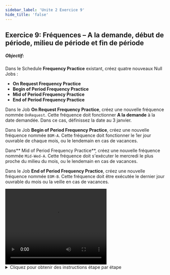 ```yaml
---
sidebar_label: 'Unite 2 Exercice 9'
hide_title: 'false'
---
```


## Exercice 9: Fréquences – A la demande, début de période, milieu de période et fin de période

##### Objectif: 

Dans le Schedule **Frequency Practice** existant, créez quatre nouveaux Null Jobs :

* **On Request Frequency Practice**
* **Begin of Period Frequency Practice**
* **Mid of Period Frequency Practice**
* **End of Period Frequency Practice**

Dans le Job **On Request Frequency Practice**, créez une nouvelle fréquence nommée ```OnRequest```. Cette fréquence doit fonctionner **A la demande** à la date demandée. Dans ce cas, définissez la date au 3 janvier.

Dans le Job **Begin of Period Frequency Practice**, créez une nouvelle fréquence nommée ```BOM-A```. Cette fréquence doit fonctionner le 1er jour ouvrable de chaque mois, ou le lendemain en cas de vacances.

Dans** Mid of Period Frequency Practice**, créez une nouvelle fréquence nommée ```Mid-Wed-A```. Cette fréquence doit s'exécuter le mercredi le plus proche du milieu du mois, ou le lendemain en cas de vacances.

Dans le Job **End of Period Frequency Practice**, créez une nouvelle fréquence nommée ```EOM-B```. Cette fréquence doit être exécutée le dernier jour ouvrable du mois ou la veille en cas de vacances.


<div>
<video width="320" height="240" controls>
  <source src="videobasic/U2E9.mp4" type="video/mp4"></source>
Your browser does not support the video tag.
</video>
</div>

<details>

<summary>Cliquez pour obtenir des instructions étape par étape</summary>

1.	Ouvrez le **Job Master**.
2.	Sélectionnez **Frequency Practice Schedule** dans la liste déroulante **Schedule**.
3.	Cliquez sur le bouton **Ajouter**.
4.	Entrez **On Request Frequency Practice** dans le champ de texte sous **Nom**.
5.	Cliquez sur le bouton **Sauvegarder**.
6.	Répétez les étapes 3 à 5 pour créer trois Null Jobs :
  * **Begin of Period Frequency Practice**
  * **Mid of Period Frequency Practice**
  * **End of Period Frequency Practice**
7.	Fréquence : A la demande
  * Sélectionnez **On Request Frequency Practice** dans la liste déroulante Job du menu Job Master.
  * Dans l'écran des fréquences, cliquez sur le bouton **Ajouter** sous **Liste Fréquence**.
  * Cliquez sur le bouton radio **Créer nouvelle Fréquence** ;
  * Tapez **OnRequest** dans le champ **Nom Fréquence**.
  * Cliquez sur **Suivant**.
  * Sélectionnez le bouton radio **A la demande**.
  * Sélectionnez le 3 janvier sur le calendrier **Date demandée**
  * Laissez le paramètre **A / O / B / N** à **Sur Date**.
  * Cliquez sur le bouton Prévisionnel.
  * Déplacez les écrans **Prévisionnel** et A**ssistant définition Fréquence** afin que vous puissiez voir les deux.
  * Sur l'écran **Prévisionnel**, seul **le 3 janvier** de cette année devrait être vert.
  * Cliquez sur **Terminer**.
8.	Fréquence: **Début de Période**
  * Sélectionnez **Begin of Period Frequency Practice** dans la liste déroulante Job du menu Job Master.
  * Dans l'écran des fréquences, cliquez sur le bouton **Ajouter** sous **Liste Fréquence**.
  * Cliquez sur le bouton radio **Créer nouvelle Fréquence**.
  * Tapez ```BOM-A``` dans le champ **Nom Fréquence**.
  * Cliquez sur **Suivant**.
  * Sélectionnez le bouton radio **Début de Période**.
  * Changer le paramètre **A / O / B / N** de **Sur Date** à **Après Date**
  * Cliquez sur le bouton **Prévisionnel**.
  * Déplacez les écrans **Prévisionnel** et **Assistant définition Fréquence** afin que vous puissiez voir les deux.
  * Sur l'écran **Prévisionnel**, le **premier jour travaillé** de chaque mois doit être vert. Remarquez comment les vacances et les week-ends affectent cette fréquence.
  * Cliquez sur **Terminer**.
9.	Fréquence : **Milieu de Période**
  * Sélectionnez **Mid of Period Frequency Practice** dans la liste déroulante Job du menu Job Master.
  * Dans l'écran des fréquences, cliquez sur le bouton **Ajouter** sous **Liste Fréquence**.
  * Cliquez sur le bouton radio **Créer nouvelle Fréquence**.
  * Tapez ```Mid-Wed-A``` dans le champ **Nom Fréquence**.
  * Cliquez sur **Suivant**.
  * Sélectionnez le bouton radio **Milieu de Période**.
  * Sélectionnez **Mercredi** dans le menu **Jour de la semaine**.
  * Modifiez le paramètre **A / O / B / N** de **Sur Date** à **Après Date**.
  * Cliquez sur le bouton **Prévisionnel**.
  * Déplacez les écrans **Prévisionnel** et **Assistant définition Fréquence** afin que vous puissiez voir les deux.
  * Sur l'écran **Prévisionnel**, le mercredi le plus proche du milieu de chaque mois devrait être vert. Remarquez comment les vacances et les week-ends affectent cette fréquence.
  * Cliquez sur **Terminer**.
10.	Fréquence : **Fin de Période**
  * Sélectionnez **End of Period Frequency Practice** dans la liste déroulante Job du menu Job Master.
  * Dans l'écran des fréquences, cliquez sur le bouton **Ajouter** sous **Liste Fréquence**.
  * Cliquez sur le bouton radio **Créer nouvelle Fréquence**.
  * Tapez ```EOM-B``` dans le champ **Nom Fréquence**.
  * Cliquez sur **Suivant**.
  * Sélectionnez le bouton radio **Fin de Période**.
  * Modifiez le paramètre **A / O / B / N** de **Sur Date** à **Avant Date**.
  * Cliquez sur le bouton Prévisionnel.
  * Déplacez les écrans **Prévisionnel** et **Assistant définition Fréquence** afin que vous puissiez voir les deux.    
  * Sur l'écran **Prévisionnel**, le **dernier jour ouvrable** de chaque mois doit être vert. Remarquez comment les vacances et les week-ends affectent cette fréquence.
  * Cliquez sur **Terminer**.

</details>
